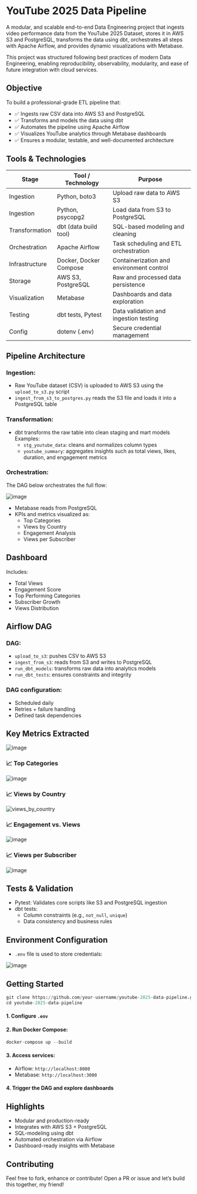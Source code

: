 # YouTube 2025 Data Pipeline

A modular, and scalable end-to-end Data Engineering project that ingests video performance data from the YouTube 2025 Dataset, stores it in AWS S3 and PostgreSQL, transforms the data using dbt, orchestrates all steps with Apache Airflow, and provides dynamic visualizations with Metabase.

This project was structured following best practices of modern Data Engineering, enabling reproducibility, observability, modularity, and ease of future integration with cloud services.

## Objective

To build a professional-grade ETL pipeline that:

- ✅ Ingests raw CSV data into AWS S3 and PostgreSQL
- ✅ Transforms and models the data using dbt
- ✅ Automates the pipeline using Apache Airflow
- ✅ Visualizes YouTube analytics through Metabase dashboards
- ✅ Ensures a modular, testable, and well-documented architecture

## Tools & Technologies

| Stage          | Tool / Technology      | Purpose                                  |
| -------------- | ---------------------- | ---------------------------------------- |
| Ingestion      | Python, boto3          | Upload raw data to AWS S3                |
| Ingestion      | Python, psycopg2       | Load data from S3 to PostgreSQL          |
| Transformation | dbt (data build tool)  | SQL-based modeling and cleaning          |
| Orchestration  | Apache Airflow         | Task scheduling and ETL orchestration    |
| Infrastructure | Docker, Docker Compose | Containerization and environment control |
| Storage        | AWS S3, PostgreSQL     | Raw and processed data persistence       |
| Visualization  | Metabase               | Dashboards and data exploration          |
| Testing        | dbt tests, Pytest      | Data validation and ingestion testing    |
| Config         | dotenv (.env)          | Secure credential management             |

## Pipeline Architecture

### Ingestion:

- Raw YouTube dataset (CSV) is uploaded to AWS S3 using the `upload_to_s3.py` script
- `ingest_from_s3_to_postgres.py` reads the S3 file and loads it into a PostgreSQL table

### Transformation:

- dbt transforms the raw table into clean staging and mart models
Examples:
   - `stg_youtube_data`: cleans and normalizes column types
   - `youtube_summary`: aggregates insights such as total views, likes, duration, and engagement metrics

### Orchestration: 

The DAG below orchestrates the full flow:

![image](https://github.com/user-attachments/assets/f3df376d-d8d4-4a47-9d18-1d8906077b64)

- Metabase reads from PostgreSQL
- KPIs and metrics visualized as:
   - Top Categories
   - Views by Country
   - Engagement Analysis
   - Views per Subscriber

## Dashboard

Includes:
- Total Views
- Engagement Score
- Top Performing Categories
- Subscriber Growth
- Views Distribution

## Airflow DAG

### DAG:

- `upload_to_s3`: pushes CSV to AWS S3
- `ingest_from_s3`: reads from S3 and writes to PostgreSQL
- `run_dbt_models`: transforms raw data into analytics models
- `run_dbt_tests`: ensures constraints and integrity

### DAG configuration:

- Scheduled daily
- Retries + failure handling
- Defined task dependencies

## Key Metrics Extracted

![image](https://github.com/user-attachments/assets/9c121cb4-5946-4253-adcf-11302eb1b682)

### 📈 Top Categories

![image](https://github.com/user-attachments/assets/bc057502-db37-46b1-a542-9fbbe4cc98f7)

### 📈 Views by Country

![views_by_country](https://github.com/user-attachments/assets/0b32397e-d95d-46fc-b136-b49460c7d0c9)

### 📈 Engagement vs. Views

![image](https://github.com/user-attachments/assets/05b93b0b-8af7-4391-b7bd-a86e2093f9b7)

### 📈 Views per Subscriber

![image](https://github.com/user-attachments/assets/2ea4707f-63d0-4fc7-b50c-ccd2fccc0d2d)

## Tests & Validation

- Pytest: Validates core scripts like S3 and PostgreSQL ingestion
- dbt tests:
   - Column constraints (e.g., `not_null`, `unique`)
   - Data consistency and business rules
 
## Environment Configuration

- `.env` file is used to store credentials:
  
![image](https://github.com/user-attachments/assets/59ad9315-349d-41e9-bb02-e60253e6014e)

## Getting Started

```py
git clone https://github.com/your-username/youtube-2025-data-pipeline.git
cd youtube-2025-data-pipeline
```

#### 1. Configure `.env`
#### 2. Run Docker Compose:

```py
docker-compose up --build
```

#### 3. Access services:

- Airflow: `http://localhost:8080`
- Metabase: `http://localhost:3000`

#### 4. Trigger the DAG and explore dashboards

## Highlights

- Modular and production-ready
- Integrates with AWS S3 + PostgreSQL
- SQL-modeling using dbt
- Automated orchestration via Airflow
- Dashboard-ready insights with Metabase

## Contributing

Feel free to fork, enhance or contribute! Open a PR or issue and let’s build this together, my friend! 
